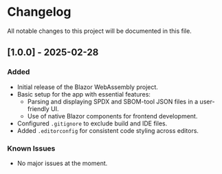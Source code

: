 ﻿# Changelog

All notable changes to this project will be documented in this file.

## [1.0.0] - 2025-02-28
### Added
- Initial release of the Blazor WebAssembly project.
- Basic setup for the app with essential features:
  - Parsing and displaying SPDX and SBOM-tool JSON files in a user-friendly UI.
  - Use of native Blazor components for frontend development.
- Configured `.gitignore` to exclude build and IDE files.
- Added `.editorconfig` for consistent code styling across editors.

### Known Issues
- No major issues at the moment.
